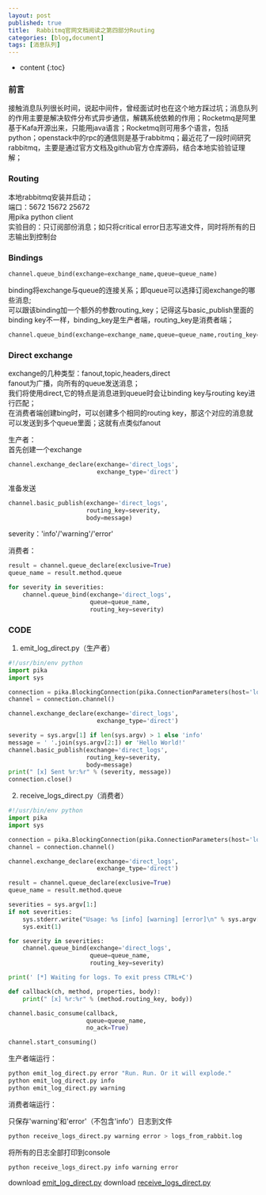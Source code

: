 ```yaml
---
layout: post
published: true
title:  Rabbitmq官网文档阅读之第四部分Routing
categories: [blog,document]
tags: [消息队列]
---
```

* content
{:toc}

### 前言
接触消息队列很长时间，说起中间件，曾经面试时也在这个地方踩过坑；消息队列的作用主要是解决软件分布式异步通信，解耦系统依赖的作用；Rocketmq是阿里基于Kafa开源出来，只能用java语言；Rocketmq则可用多个语言，包括python；openstack中的rpc的通信则是基于rabbitmq；最近花了一段时间研究rabbitmq，主要是通过官方文档及github官方仓库源码，结合本地实验验证理解；

### Routing
本地rabbitmq安装并启动；<br>
端口：5672 15672 25672<br>
用pika python client<br>
实验目的：只订阅部份消息；如只将critical error日志写进文件，同时将所有的日志输出到控制台

### Bindings
```python
channel.queue_bind(exchange=exchange_name,queue=queue_name)
```
binding将exchange与queue的连接关系；即queue可以选择订阅exchange的哪些消息;<br>
可以跟该binding加一个额外的参数routing_key；记得这与basic_publish里面的binding key不一样，binding_key是生产者端，routing_key是消费者端；
```python
channel.queue_bind(exchange=exchange_name,queue=queue_name,routing_key='black')
```

### Direct exchange
exchange的几种类型：fanout,topic,headers,direct<br>
fanout为广播，向所有的queue发送消息；<br>
我们将使用direct,它的特点是消息进到queue时会让binding key与routing key进行匹配；<br>
在消费者端创建bing时，可以创建多个相同的routing key，那这个对应的消息就可以发送到多个queue里面；这就有点类似fanout<br>

生产者：<br>
首先创建一个exchange
```python
channel.exchange_declare(exchange='direct_logs',
                         exchange_type='direct')
```
准备发送
```python
channel.basic_publish(exchange='direct_logs',
                      routing_key=severity,
                      body=message)
```
severity：'info'/'warning'/'error'  

消费者：<br>

```python
result = channel.queue_declare(exclusive=True)
queue_name = result.method.queue

for severity in severities:
    channel.queue_bind(exchange='direct_logs',
                       queue=queue_name,
                       routing_key=severity)
```               

### CODE

1. emit_log_direct.py（生产者）

```python
#!/usr/bin/env python
import pika
import sys

connection = pika.BlockingConnection(pika.ConnectionParameters(host='localhost'))
channel = connection.channel()

channel.exchange_declare(exchange='direct_logs',
                         exchange_type='direct')

severity = sys.argv[1] if len(sys.argv) > 1 else 'info'
message = ' '.join(sys.argv[2:]) or 'Hello World!'
channel.basic_publish(exchange='direct_logs',
                      routing_key=severity,
                      body=message)
print(" [x] Sent %r:%r" % (severity, message))
connection.close()
```

2. receive_logs_direct.py（消费者）

```python
#!/usr/bin/env python
import pika
import sys

connection = pika.BlockingConnection(pika.ConnectionParameters(host='localhost'))
channel = connection.channel()

channel.exchange_declare(exchange='direct_logs',
                         exchange_type='direct')

result = channel.queue_declare(exclusive=True)
queue_name = result.method.queue

severities = sys.argv[1:]
if not severities:
    sys.stderr.write("Usage: %s [info] [warning] [error]\n" % sys.argv[0])
    sys.exit(1)

for severity in severities:
    channel.queue_bind(exchange='direct_logs',
                       queue=queue_name,
                       routing_key=severity)

print(' [*] Waiting for logs. To exit press CTRL+C')

def callback(ch, method, properties, body):
    print(" [x] %r:%r" % (method.routing_key, body))

channel.basic_consume(callback,
                      queue=queue_name,
                      no_ack=True)

channel.start_consuming()
```

生产者端运行：

```bash
python emit_log_direct.py error "Run. Run. Or it will explode."
python emit_log_direct.py info
python emit_log_direct.py warning
```

消费者端运行：

只保存'warning'和'error'（不包含'info'）日志到文件
```bash
python receive_logs_direct.py warning error > logs_from_rabbit.log
```

将所有的日志全部打印到console
```bash
python receive_logs_direct.py info warning error
```

download [emit_log_direct.py](/styles/emit_log_direct.py)
download [receive_logs_direct.py](/styles/receive_logs_direct.py)

